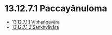 

# 13.12.7.1 Paccayānuloma

* [13.12.7.1.1 Vibhaṅgavāra](13.12.7.1/13.12.7.1.1.md)
* [13.12.7.1.2 Saṅkhyāvāra](13.12.7.1/13.12.7.1.2.md)



